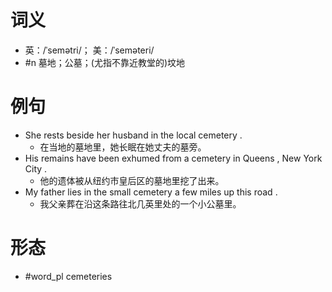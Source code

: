 # 词义
- 英：/ˈsemətri/； 美：/ˈseməteri/
- #n 墓地；公墓；(尤指不靠近教堂的)坟地
# 例句
- She rests beside her husband in the local cemetery .
	- 在当地的墓地里，她长眠在她丈夫的墓旁。
- His remains have been exhumed from a cemetery in Queens , New York City .
	- 他的遗体被从纽约市皇后区的墓地里挖了出来。
- My father lies in the small cemetery a few miles up this road .
	- 我父亲葬在沿这条路往北几英里处的一个小公墓里。
# 形态
- #word_pl cemeteries
